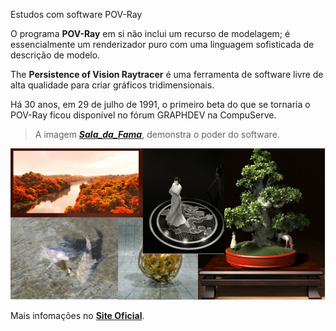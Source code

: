 Estudos com software POV-Ray

O programa **POV-Ray** em si não inclui um recurso de modelagem; é essencialmente um renderizador puro com uma linguagem sofisticada de descrição de modelo.

The **Persistence of Vision Raytracer** é uma ferramenta de software livre de alta qualidade para criar gráficos tridimensionais.

Há 30 anos, em 29 de julho de 1991, o primeiro beta do que se tornaria o POV-Ray ficou disponível no fórum GRAPHDEV na CompuServe.

>A imagem [***Sala_da_Fama***](https://github.com/WalberMota/Pov-Ray/blob/main/Sala_da_Fama.jpg "Exemplos"), demonstra o poder do software.

[![Exemplos](/pictures/Sala_da_Fama.jpg)](https://sinistrumota.wixsite.com/osint-web)

Mais infomações no **[Site Oficial](https://www.povray.org/)**.
